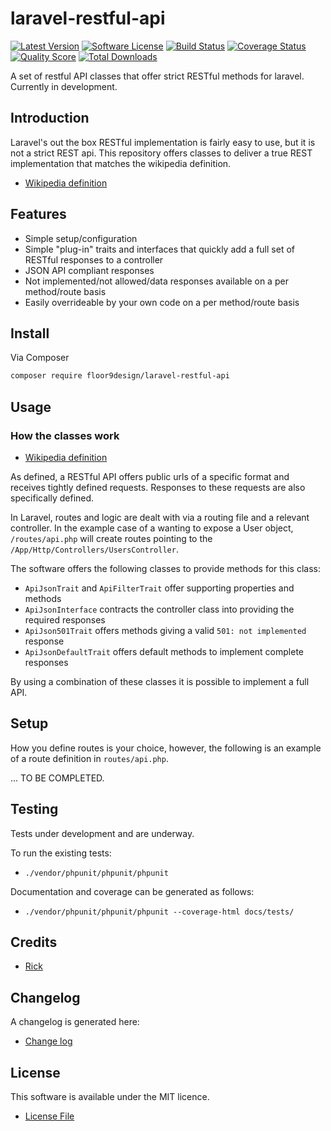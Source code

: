 # laravel-restful-api

[![Latest Version](https://img.shields.io/github/release/elb98rm/laravel-restful-api.svg?style=plastic)](https://github.com/elb98rm/laravel-restful-api/releases)
[![Software License](https://img.shields.io/badge/license-MIT-brightgreen.svg?style=plastic)](LICENSE.md)
[![Build Status](https://img.shields.io/travis/laravel-restful-api/master.svg?style=plastic)](https://travis-ci.org/elb98rm/laravel-restful-api)
[![Coverage Status](https://img.shields.io/scrutinizer/coverage/g/laravel-restful-api/laravel-restful-api.svg?style=plastic)](https://scrutinizer-ci.com/g/floor9design/laravel-restful-api/code-structure)
[![Quality Score](https://img.shields.io/scrutinizer/g/laravel-restful-api/laravel-restful-api.svg?style=plastic)](https://scrutinizer-ci.com/g/floor9design/laravel-restful-api)
[![Total Downloads](https://img.shields.io/packagist/dt/league/laravel-restful-api.svg?style=plastic)](https://packagist.org/packages/floor9design/laravel-restful-api)

A set of restful API classes that offer strict RESTful methods for laravel. Currently in development.

## Introduction

Laravel's out the box RESTful implementation is fairly easy to use, but it is not a strict REST api. This repository
offers classes to deliver a true REST implementation that matches the wikipedia definition.

* [Wikipedia definition](https://en.wikipedia.org/wiki/Representational_state_transfer#Relationship_between_URI_and_HTTP_methods) 

## Features

* Simple setup/configuration
* Simple "plug-in" traits and interfaces that quickly add a full set of RESTful responses to a controller
* JSON API compliant responses
* Not implemented/not allowed/data responses available on a per method/route basis
* Easily overrideable by your own code on a per method/route basis

## Install

Via Composer

``` bash
composer require floor9design/laravel-restful-api
```

## Usage

### How the classes work

* [Wikipedia definition](https://en.wikipedia.org/wiki/Representational_state_transfer#Relationship_between_URI_and_HTTP_methods) 

As defined, a RESTful API offers public urls of a specific format and receives tightly defined requests. Responses to 
these requests are also specifically defined. 

In Laravel, routes and logic are dealt with via a routing file and a relevant controller. In the example case of a 
wanting to expose a User object, `/routes/api.php` will create routes pointing to the 
`/App/Http/Controllers/UsersController`.

The software offers the following classes to provide methods for this class:

* `ApiJsonTrait` and `ApiFilterTrait` offer supporting properties and methods
* `ApiJsonInterface` contracts the controller class into providing the required responses 
* `ApiJson501Trait` offers methods giving a valid `501: not implemented` response
* `ApiJsonDefaultTrait` offers default methods to implement complete responses 

By using a combination of these classes it is possible to implement a full API.

## Setup

How you define routes is your choice, however, the following is an example of a route definition in `routes/api.php`.

... TO BE COMPLETED.

## Testing

Tests under development and are underway.

To run the existing tests: 

* `./vendor/phpunit/phpunit/phpunit`

Documentation and coverage can be generated as follows:

* `./vendor/phpunit/phpunit/phpunit --coverage-html docs/tests/`

## Credits

- [Rick](https://github.com/elb98rm)

## Changelog

A changelog is generated here:

* [Change log](CHANGELOG.md)

## License

This software is available under the MIT licence. 

* [License File](LICENSE.md)
